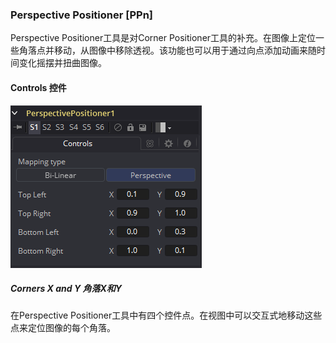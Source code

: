 ### Perspective Positioner [PPn]

Perspective Positioner工具是对Corner Positioner工具的补充。在图像上定位一些角落点并移动，从图像中移除透视。该功能也可以用于通过向点添加动画来随时间变化摇摆并扭曲图像。

#### Controls 控件

![PPn_Controls](images/PPn_Controls.png)

##### Corners X and Y 角落X和Y

在Perspective Positioner工具中有四个控件点。在视图中可以交互式地移动这些点来定位图像的每个角落。